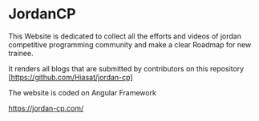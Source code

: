 # JordanCP

This Website is dedicated to collect all the efforts and videos of jordan competitive programming community and make a clear Roadmap for new trainee.

It renders all blogs that are submitted by contributors on this repository [https://github.com/Hiasat/jordan-cp]

The website is coded on Angular Framework

https://jordan-cp.com/
